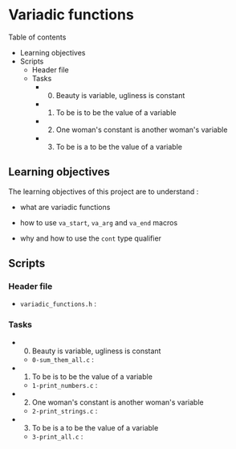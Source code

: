 # Variadic functions

Table of contents

* Learning objectives
* Scripts
	* Header file
	* Tasks
	  * 0. Beauty is variable, ugliness is constant

	  * 1. To be is to be the value of a variable

	  * 2. One woman's constant is another woman's variable

	  * 3. To be is a to be the value of a variable

## Learning objectives

The learning objectives of this project are to understand :

* what are variadic functions

* how to use `va_start`, `va_arg` and `va_end` macros

* why and how to use the `cont` type qualifier


## Scripts

### Header file

* `variadic_functions.h` : 

### Tasks

* 0. Beauty is variable, ugliness is constant

  * `0-sum_them_all.c` : 

* 1. To be is to be the value of a variable

  * `1-print_numbers.c` : 

* 2. One woman's constant is another woman's variable

  * `2-print_strings.c` : 

* 3. To be is a to be the value of a variable

  * `3-print_all.c` : 



